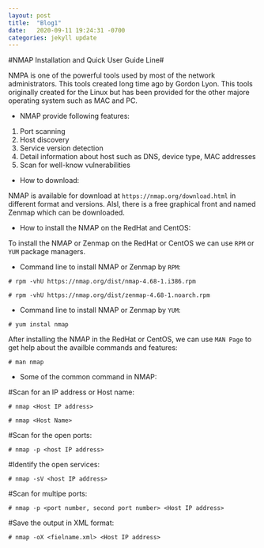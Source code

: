 ```yaml
---
layout: post
title:  "Blog1"
date:   2020-09-11 19:24:31 -0700
categories: jekyll update
---
```


#NMAP Installation and Quick User Guide Line#

NMPA is one of the powerful tools used by most of the network administrators. This tools created long time ago by Gordon Lyon. This tools originally created for the Linux  but has been provided for the other majore operating system such as MAC and PC. 

- NMAP provide following features:

1. Port scanning
2. Host discovery
3. Service version detection
4. Detail information about host such as DNS, device type, MAC addresses
5. Scan for well-know vulnerabilities


- How to download:

NMAP is available for download at `https://nmap.org/download.html` in different format and versions. Alsl, there is a free graphical front and named Zenmap which can be downloaded. 

- How to install the NMAP on the RedHat and CentOS:

To install the NMAP or Zenmap on the RedHat or CentOS we can use `RPM` or `YUM` package managers.

- Command line to install NMAP or Zenmap by `RPM`:

`# rpm -vhU https://nmap.org/dist/nmap-4.68-1.i386.rpm`

`# rpm -vhU https://nmap.org/dist/zenmap-4.68-1.noarch.rpm`


- Command line to install NMAP or Zenmap by `YUM`:

`# yum instal nmap`

After installing the NMAP in the RedHat or CentOS, we can use `MAN Page` to get help about the availble commands and features:

`# man nmap`

- Some of the common command in NMAP:

 #Scan for an IP address or Host name:

`# nmap <Host IP address>`

`# nmap <Host Name>`

#Scan for the open ports: 

`# nmap -p <host IP address>`

#Identify the open services:

`# nmap -sV <host IP address>`

#Scan for multipe ports:

`# nmap -p <port number, second port number> <Host IP address>`

#Save the output in XML format:

`# nmap -oX <fielname.xml> <Host IP address>`









